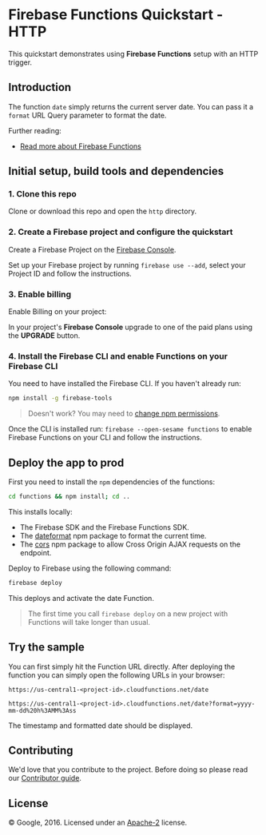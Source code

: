 # Firebase Functions Quickstart - HTTP

This quickstart demonstrates using **Firebase Functions** setup with an HTTP trigger.


## Introduction

The function `date` simply returns the current server date. You can pass it a `format` URL Query parameter to format the date.

Further reading:

 - [Read more about Firebase Functions](https://firebase.google.com/preview/functions/)


## Initial setup, build tools and dependencies

### 1. Clone this repo

Clone or download this repo and open the `http` directory.


### 2. Create a Firebase project and configure the quickstart

Create a Firebase Project on the [Firebase Console](https://console.firebase.google.com).

Set up your Firebase project by running `firebase use --add`, select your Project ID and follow the instructions.


### 3. Enable billing

Enable Billing on your project:

In your project's **Firebase Console** upgrade to one of the paid plans using the **UPGRADE** button.


### 4. Install the Firebase CLI and enable Functions on your Firebase CLI

You need to have installed the Firebase CLI. If you haven't already run:

```bash
npm install -g firebase-tools
```

> Doesn't work? You may need to [change npm permissions](https://docs.npmjs.com/getting-started/fixing-npm-permissions).

Once the CLI is installed run: `firebase --open-sesame functions` to enable Firebase Functions on your CLI and follow the instructions.


## Deploy the app to prod

First you need to install the `npm` dependencies of the functions:

```bash
cd functions && npm install; cd ..
```

This installs locally:
 - The Firebase SDK and the Firebase Functions SDK.
 - The [dateformat](https://www.npmjs.com/package/dateformat) npm package to format the current time.
 - The [cors](https://www.npmjs.com/package/cors) npm package to allow Cross Origin AJAX requests on the endpoint.

Deploy to Firebase using the following command:

```bash
firebase deploy
```

This deploys and activate the date Function.

> The first time you call `firebase deploy` on a new project with Functions will take longer than usual.


## Try the sample

You can first simply hit the Function URL directly. After deploying the function you can simply open the following URLs in your browser:

```
https://us-central1-<project-id>.cloudfunctions.net/date

https://us-central1-<project-id>.cloudfunctions.net/date?format=yyyy-mm-dd%20h%3AMM%3Ass
```

The timestamp and formatted date should be displayed.


## Contributing

We'd love that you contribute to the project. Before doing so please read our [Contributor guide](../../CONTRIBUTING.md).


## License

© Google, 2016. Licensed under an [Apache-2](../../LICENSE) license.
